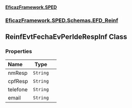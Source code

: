 #### [EficazFramework.SPED](EficazFrameworkSPED.md 'EficazFramework SPED')
### [EficazFramework.SPED.Schemas.EFD_Reinf](EficazFramework.SPED.Schemas.EFD_Reinf.md 'EficazFramework.SPED.Schemas.EFD_Reinf')

## ReinfEvtFechaEvPerIdeRespInf Class
### Properties

| Name | Type | |
| :--- | :---: | :--- |
| nmResp | `String` |  |
| cpfResp | `String` |  |
| telefone | `String` |  |
| email | `String` |  |
